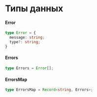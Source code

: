# Типы данных

#### Error
```ts
type Error = {
  message: string;
  type?: string;
}
```

#### Errors
```ts
type Errors = Error[];
```

#### ErrorsMap
```ts
type ErrorsMap = Record<string, Errors>;
```
